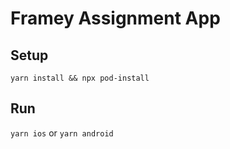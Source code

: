 # Framey Assignment App

## Setup

`yarn install && npx pod-install`

## Run

`yarn ios` or `yarn android`